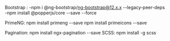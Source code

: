 Bootstrap : 
-npm i @ng-bootstrap/ng-bootstrap@12.x.x --legacy-peer-deps
-npm install @popperjs/core --save --force

PrimeNG:
npm install primeng --save
npm install primeicons --save

Pagination:
npm install ngx-pagination --save
SCSS:
npm install -g scss
